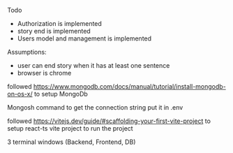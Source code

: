 Todo
 - Authorization is implemented
 - story end is implemented
 - Users model and management is implemented

Assumptions:

 - user can end story when it has at least one sentence 
 - browser is chrome


followed
https://www.mongodb.com/docs/manual/tutorial/install-mongodb-on-os-x/
to setup MongoDb

Mongosh command to get the connection string
put it in .env 

followed
https://vitejs.dev/guide/#scaffolding-your-first-vite-project
to setup react-ts vite project
to run the project 

3 terminal windows (Backend, Frontend, DB)


